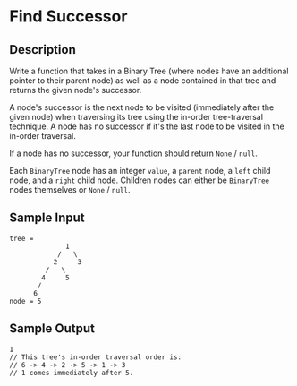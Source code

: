 # Find Successor

## Description
Write a function that takes in a Binary Tree (where nodes have an additional pointer to their parent node) as well as a node contained in that tree and returns the given node's successor.

A node's successor is the next node to be visited (immediately after the given node) when traversing its tree using the in-order tree-traversal technique. A node has no successor if it's the last node to be visited in the in-order traversal.

If a node has no successor, your function should return `None` / `null`.

Each `BinaryTree` node has an integer `value`, a `parent` node, a `left` child node, and a `right` child node. Children nodes can either be `BinaryTree` nodes themselves or `None` / `null`.

## Sample Input
```
tree = 
              1
            /   \
           2     3
         /   \ 
        4     5
       /       
      6  
node = 5
```

## Sample Output
```
1
// This tree's in-order traversal order is:
// 6 -> 4 -> 2 -> 5 -> 1 -> 3 
// 1 comes immediately after 5.
```
